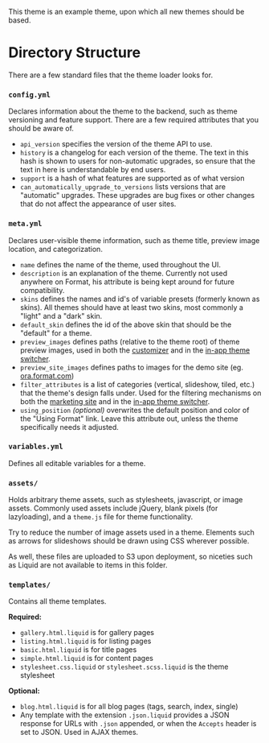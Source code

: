 This theme is an example theme, upon which all new themes should be based.

# Directory Structure

There are a few standard files that the theme loader looks for.

### `config.yml`

Declares information about the theme to the backend, such as theme versioning and feature support. There are a few required attributes that you should be aware of.

- `api_version` specifies the version of the theme API to use.
- `history` is a changelog for each version of the theme. The text in this hash is shown to users for non-automatic upgrades, so ensure that the text in here is understandable by end users.
- `support` is a hash of what features are supported as of what version
- `can_automatically_upgrade_to_versions` lists versions that are "automatic" upgrades. These upgrades are bug fixes or other changes that do not affect the appearance of user sites.

### `meta.yml`

Declares user-visible theme information, such as theme title, preview image location, and categorization.

- `name` defines the name of the theme, used throughout the UI.
- `description` is an explanation of the theme. Currently not used anywhere on Format, his attribute is being kept around for future compatibility.
- `skins` defines the names and id's of variable presets (formerly known as skins). All themes should have at least two skins, most commonly a "light" and a "dark" skin.
- `default_skin` defines the id of the above skin that should be the "default" for a theme.
- `preview_images` defines paths (relative to the theme root) of theme preview images, used in both the [customizer](http://format.com/site/design) and in the [in-app theme switcher](http://format.com/site/design/themes).
- `preview_site_images` defines paths to images for the demo site (eg. [ora.format.com](http://ora.format.com))
- `filter_attributes` is a list of categories (vertical, slideshow, tiled, etc.) that the theme's design falls under. Used for the filtering mechanisms on both the [marketing site](http://format.com/themes) and in the [in-app theme switcher](http://format.com/site/design/themes).
- `using_position` *(optional)* overwrites the default position and color of the "Using Format" link. Leave this attribute out, unless the theme specifically needs it adjusted.

### `variables.yml`

Defines all editable variables for a theme.

### `assets/`

Holds arbitrary theme assets, such as stylesheets, javascript, or image assets. Commonly used assets include jQuery, blank pixels (for lazyloading), and a `theme.js` file for theme functionality.

Try to reduce the number of image assets used in a theme. Elements such as arrows for slideshows should be drawn using CSS wherever possible.

As well, these files are uploaded to S3 upon deployment, so niceties such as Liquid are not available to items in this folder.

### `templates/`

Contains all theme templates.

**Required:**
- `gallery.html.liquid` is for gallery pages
- `listing.html.liquid` is for listing pages
- `basic.html.liquid` is for title pages
- `simple.html.liquid` is for content pages
- `stylesheet.css.liquid` or `stylesheet.scss.liquid` is the theme stylesheet

**Optional:**
- `blog.html.liquid` is for all blog pages (tags, search, index, single)
- Any template with the extension `.json.liquid` provides a JSON response for URLs with `.json` appended, or when the `Accepts` header is set to JSON. Used in AJAX themes.
